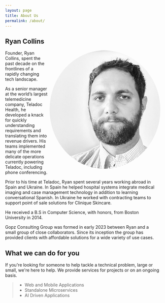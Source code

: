 ```yaml
---
layout: page
title: About Us
permalink: /about/
---
```


## Ryan Collins


<img src="/assets/img/avatar.png"  style="float: right; border-radius: 50%; padding-left: 4pt;"/>

Founder, Ryan Collins, spent the past decade on the frontlines of a rapidly changing tech landscape. 

As a senior manager at the world’s largest telemedicine company, Teladoc Health, he developed a knack for quickly understanding requirements and translating them into revenue drivers. His teams implemented many of the more delicate operations currently powering Teladoc, including phone conferencing.

Prior to his time at Teladoc, Ryan spent several years working abroad in Spain and Ukraine. In Spain he helped hospital systems integrate medical imaging and case management technology in addition to learning conversational Spanish. In Ukraine he worked with contracting teams to support point of sale solutions for Clinique Skincare.

He received a B.S in Computer Science, with honors, from Boston University in 2014.

Gopz Consulting Group was formed in early 2023 between Ryan and a small group of close collaborators. Since its inception the group has provided clients with affordable solutions for a wide variety of use cases.  

## What we can do for you

If you're looking for someone to help tackle a technical problem, large or small, we're here to help. We provide services for projects or on an ongoing basis.

> * Web and Mobile Applications
> * Standalone Microservices
> * AI Driven Applications
